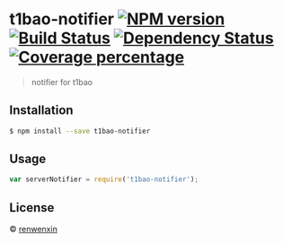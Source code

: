 # t1bao-notifier [![NPM version][npm-image]][npm-url] [![Build Status][travis-image]][travis-url] [![Dependency Status][daviddm-image]][daviddm-url] [![Coverage percentage][coveralls-image]][coveralls-url]
> notifier for t1bao

## Installation

```sh
$ npm install --save t1bao-notifier
```

## Usage

```js
var serverNotifier = require('t1bao-notifier');

```
## License

 © [renwenxin](www.t1bao.com)


[npm-image]: https://badge.fury.io/js/t1bao-notifier.svg
[npm-url]: https://npmjs.org/package/t1bao-notifier
[travis-image]: https://travis-ci.org/t1bao/t1bao-notifier.svg?branch=master
[travis-url]: https://travis-ci.org/t1bao/t1bao-notifier
[daviddm-image]: https://david-dm.org/t1bao/t1bao-notifier.svg?theme=shields.io
[daviddm-url]: https://david-dm.org/t1bao/t1bao-notifier
[coveralls-image]: https://coveralls.io/repos/t1bao/t1bao-notifier/badge.svg
[coveralls-url]: https://coveralls.io/r/t1bao/t1bao-notifier
